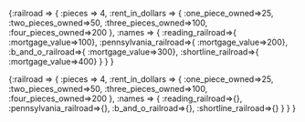   {:railroad =>
  {
    :pieces => 4,
    :rent_in_dollars =>
    {
      :one_piece_owned=>25,
      :two_pieces_owned=>50,
      :three_pieces_owned=>100,
      :four_pieces_owned=>200
    },
    :names =>
    {
      :reading_railroad=>{ :mortgage_value=>100},
      :pennsylvania_railroad=>{ :mortgage_value=>200},
      :b_and_o_railroad=>{ :mortgage_value=>300},
      :shortline_railroad=>{ :mortgage_value=>400}
    } 
  } 
  }
  
  
  
  
  
  {:railroad =>
  {
    :pieces => 4,
    :rent_in_dollars =>
    {
      :one_piece_owned=>25,
      :two_pieces_owned=>50,
      :three_pieces_owned=>100,
      :four_pieces_owned=>200
    },
    :names =>
    {
      :reading_railroad=>{},
      :pennsylvania_railroad=>{},
      :b_and_o_railroad=>{},
      :shortline_railroad=>{}
    } 
  } 
  }